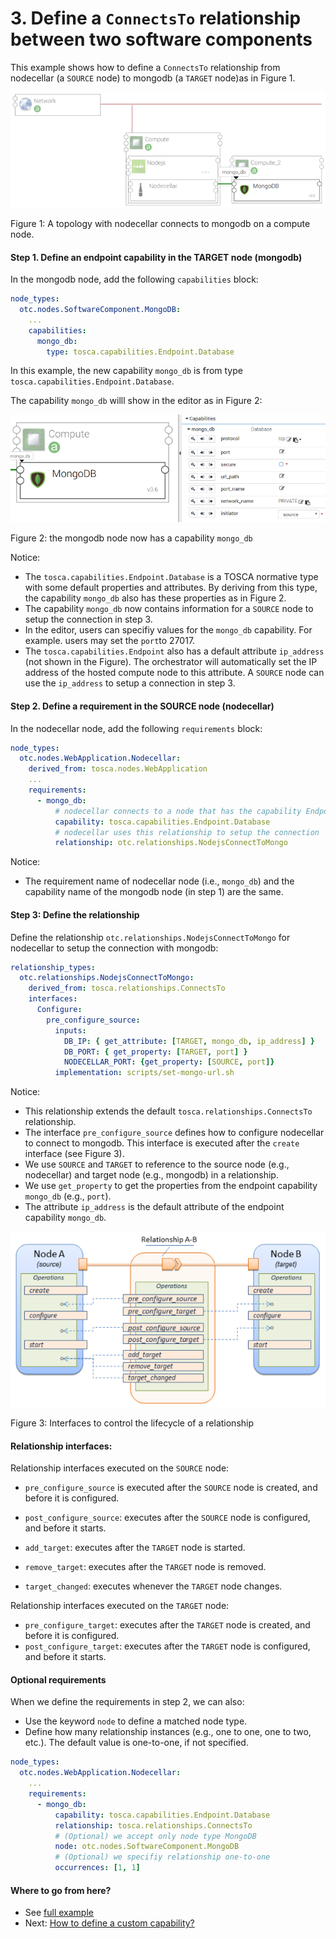 # 3. Define a `ConnectsTo` relationship between two software components

This example shows how to define a `ConnectsTo` relationship from nodecellar (a `SOURCE` node) to mongodb (a `TARGET`
node)as in Figure 1.

![](../images/nodecella_mongodb.png "Python")

Figure 1: A topology with nodecellar connects to mongodb on a compute node.

#### Step 1. Define an endpoint capability in the TARGET node (mongodb)

In the mongodb node, add the following `capabilities` block:

```yaml
node_types:
  otc.nodes.SoftwareComponent.MongoDB:
    ...
    capabilities:
      mongo_db:
        type: tosca.capabilities.Endpoint.Database
```

In this example, the new capability `mongo_db` is from type `tosca.capabilities.Endpoint.Database`.

The capability `mongo_db` willl show in the editor as in Figure 2:

![](../images/database_capability.png "Capability")

Figure 2: the mongodb node now has a capability `mongo_db`

Notice:
* The `tosca.capabilities.Endpoint.Database` is a TOSCA normative type with some default properties and attributes. By 
deriving from this type, the capability `mongo_db` also has these properties as in Figure 2.
* The capability `mongo_db` now contains information for a `SOURCE` node to setup the connection in step 3.
* In the editor, users can specifiy values for the `mongo_db` capability. For example. users may set the `port`to 27017.
* The `tosca.capabilities.Endpoint` also has a default attribute `ip_address` (not shown in the Figure). The
orchestrator will automatically set the IP address of the hosted compute node to this attribute. A `SOURCE` node can use
the `ip_address` to setup a connection in step 3.

#### Step 2. Define a requirement in the SOURCE node (nodecellar)

In the nodecellar node, add the following `requirements` block:

```yaml
node_types:
  otc.nodes.WebApplication.Nodecellar:
    derived_from: tosca.nodes.WebApplication
    ...
    requirements:
      - mongo_db:
          # nodecellar connects to a node that has the capability Endpoint.Database
          capability: tosca.capabilities.Endpoint.Database
          # nodecellar uses this relationship to setup the connection
          relationship: otc.relationships.NodejsConnectToMongo
```

Notice:
* The requirement name of nodecellar node (i.e., `mongo_db`) and the capability name of the mongodb node (in step 1)
are the same.

#### Step 3: Define the relationship

Define the relationship `otc.relationships.NodejsConnectToMongo` for nodecellar to setup the connection with mongodb:

```yaml
relationship_types:
  otc.relationships.NodejsConnectToMongo:
    derived_from: tosca.relationships.ConnectsTo
    interfaces:
      Configure:
        pre_configure_source:
          inputs:
            DB_IP: { get_attribute: [TARGET, mongo_db, ip_address] }
            DB_PORT: { get_property: [TARGET, port] }
            NODECELLAR_PORT: {get_property: [SOURCE, port]}
          implementation: scripts/set-mongo-url.sh
```

Notice:
* This relationship extends the default `tosca.relationships.ConnectsTo` relationship.
* The interface `pre_configure_source` defines how to configure nodecellar to connect to mongodb. This interface is
executed after the `create` interface (see Figure 3).
* We use `SOURCE` and `TARGET` to reference to the source node (e.g., nodecellar) and target node (e.g., mongodb) in a
relationship.
* We use `get_property` to get the properties from the endpoint capability `mongo_db` (e.g., `port`).
* The attribute `ip_address` is the default attribute of the endpoint capability `mongo_db`.

![](../images/relationship_lifecycle.png "Relationship lifecycle")

Figure 3: Interfaces to control the lifecycle of a relationship

#### Relationship interfaces:

Relationship interfaces executed on the `SOURCE` node:
* `pre_configure_source` is executed after the `SOURCE` node is created, and before it is configured.
* `post_configure_source`: executes after the `SOURCE` node is configured, and before it starts.

* `add_target`: executes after the `TARGET` node is started.
* `remove_target`: executes after the `TARGET` node is removed.
* `target_changed`: executes whenever the `TARGET` node changes.

Relationship interfaces executed on the `TARGET` node:
* `pre_configure_target`: executes after the `TARGET` node is created, and before it is configured.
* `post_configure_target`: executes after the `TARGET` node is configured, and before it starts.

#### Optional requirements

When we define the requirements in step 2, we can also:
* Use the keyword `node` to define a matched node type.
* Define how many relationship instances (e.g., one to one, one to two, etc.). The default value is one-to-one,
if not specified.

```yaml
node_types:
  otc.nodes.WebApplication.Nodecellar:
    ...
    requirements:
      - mongo_db:
          capability: tosca.capabilities.Endpoint.Database
          relationship: tosca.relationships.ConnectsTo
          # (Optional) we accept only node type MongoDB
          node: otc.nodes.SoftwareComponent.MongoDB
          # (Optional) we specifiy relationship one-to-one
          occurrences: [1, 1]
```

#### Where to go from here?

* See [full example](../examples/nodecellar/types.yml "Relationship example")
* Next: [How to define a custom capability?](Basic_Custom_Capability.md "Custom capability")